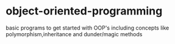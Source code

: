 # object-oriented-programming
basic programs to get started with OOP's including concepts like polymorphism,inheritance and dunder/magic methods
